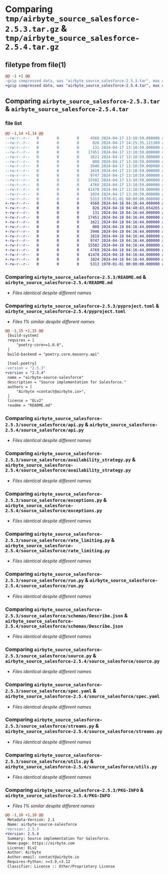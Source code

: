 # Comparing `tmp/airbyte_source_salesforce-2.5.3.tar.gz` & `tmp/airbyte_source_salesforce-2.5.4.tar.gz`

## filetype from file(1)

```diff
@@ -1 +1 @@
-gzip compressed data, was "airbyte_source_salesforce-2.5.3.tar", max compression
+gzip compressed data, was "airbyte_source_salesforce-2.5.4.tar", max compression
```

## Comparing `airbyte_source_salesforce-2.5.3.tar` & `airbyte_source_salesforce-2.5.4.tar`

### file list

```diff
@@ -1,14 +1,14 @@
--rw-r--r--   0        0        0     4568 2024-04-17 13:10:59.000000 airbyte_source_salesforce-2.5.3/README.md
--rw-r--r--   0        0        0      826 2024-04-17 14:25:35.121389 airbyte_source_salesforce-2.5.3/pyproject.toml
--rw-r--r--   0        0        0      131 2024-04-17 13:10:59.000000 airbyte_source_salesforce-2.5.3/source_salesforce/__init__.py
--rw-r--r--   0        0        0    17451 2024-04-17 13:10:59.000000 airbyte_source_salesforce-2.5.3/source_salesforce/api.py
--rw-r--r--   0        0        0     1621 2024-04-17 13:10:59.000000 airbyte_source_salesforce-2.5.3/source_salesforce/availability_strategy.py
--rw-r--r--   0        0        0      808 2024-04-17 13:10:59.000000 airbyte_source_salesforce-2.5.3/source_salesforce/exceptions.py
--rw-r--r--   0        0        0     3946 2024-04-17 13:10:59.000000 airbyte_source_salesforce-2.5.3/source_salesforce/rate_limiting.py
--rw-r--r--   0        0        0     1619 2024-04-17 13:10:59.000000 airbyte_source_salesforce-2.5.3/source_salesforce/run.py
--rw-r--r--   0        0        0     9747 2024-04-17 13:10:59.000000 airbyte_source_salesforce-2.5.3/source_salesforce/schemas/Describe.json
--rw-r--r--   0        0        0    15502 2024-04-17 13:10:59.000000 airbyte_source_salesforce-2.5.3/source_salesforce/source.py
--rw-r--r--   0        0        0     4769 2024-04-17 13:10:59.000000 airbyte_source_salesforce-2.5.3/source_salesforce/spec.yaml
--rw-r--r--   0        0        0    41478 2024-04-17 13:10:59.000000 airbyte_source_salesforce-2.5.3/source_salesforce/streams.py
--rw-r--r--   0        0        0     1024 2024-04-17 13:10:59.000000 airbyte_source_salesforce-2.5.3/source_salesforce/utils.py
--rw-r--r--   0        0        0     5313 1970-01-01 00:00:00.000000 airbyte_source_salesforce-2.5.3/PKG-INFO
+-rw-r--r--   0        0        0     4568 2024-04-18 04:16:44.000000 airbyte_source_salesforce-2.5.4/README.md
+-rw-r--r--   0        0        0      826 2024-04-18 04:48:43.654265 airbyte_source_salesforce-2.5.4/pyproject.toml
+-rw-r--r--   0        0        0      131 2024-04-18 04:16:44.000000 airbyte_source_salesforce-2.5.4/source_salesforce/__init__.py
+-rw-r--r--   0        0        0    17451 2024-04-18 04:16:44.000000 airbyte_source_salesforce-2.5.4/source_salesforce/api.py
+-rw-r--r--   0        0        0     1621 2024-04-18 04:16:44.000000 airbyte_source_salesforce-2.5.4/source_salesforce/availability_strategy.py
+-rw-r--r--   0        0        0      808 2024-04-18 04:16:44.000000 airbyte_source_salesforce-2.5.4/source_salesforce/exceptions.py
+-rw-r--r--   0        0        0     3946 2024-04-18 04:16:44.000000 airbyte_source_salesforce-2.5.4/source_salesforce/rate_limiting.py
+-rw-r--r--   0        0        0     1619 2024-04-18 04:16:44.000000 airbyte_source_salesforce-2.5.4/source_salesforce/run.py
+-rw-r--r--   0        0        0     9747 2024-04-18 04:16:44.000000 airbyte_source_salesforce-2.5.4/source_salesforce/schemas/Describe.json
+-rw-r--r--   0        0        0    15502 2024-04-18 04:16:44.000000 airbyte_source_salesforce-2.5.4/source_salesforce/source.py
+-rw-r--r--   0        0        0     4769 2024-04-18 04:16:44.000000 airbyte_source_salesforce-2.5.4/source_salesforce/spec.yaml
+-rw-r--r--   0        0        0    41478 2024-04-18 04:16:44.000000 airbyte_source_salesforce-2.5.4/source_salesforce/streams.py
+-rw-r--r--   0        0        0     1024 2024-04-18 04:16:44.000000 airbyte_source_salesforce-2.5.4/source_salesforce/utils.py
+-rw-r--r--   0        0        0     5313 1970-01-01 00:00:00.000000 airbyte_source_salesforce-2.5.4/PKG-INFO
```

### Comparing `airbyte_source_salesforce-2.5.3/README.md` & `airbyte_source_salesforce-2.5.4/README.md`

 * *Files identical despite different names*

### Comparing `airbyte_source_salesforce-2.5.3/pyproject.toml` & `airbyte_source_salesforce-2.5.4/pyproject.toml`

 * *Files 1% similar despite different names*

```diff
@@ -1,15 +1,15 @@
 [build-system]
 requires = [
     "poetry-core>=1.0.0",
 ]
 build-backend = "poetry.core.masonry.api"
 
 [tool.poetry]
-version = "2.5.3"
+version = "2.5.4"
 name = "airbyte-source-salesforce"
 description = "Source implementation for Salesforce."
 authors = [
     "Airbyte <contact@airbyte.io>",
 ]
 license = "ELv2"
 readme = "README.md"
```

### Comparing `airbyte_source_salesforce-2.5.3/source_salesforce/api.py` & `airbyte_source_salesforce-2.5.4/source_salesforce/api.py`

 * *Files identical despite different names*

### Comparing `airbyte_source_salesforce-2.5.3/source_salesforce/availability_strategy.py` & `airbyte_source_salesforce-2.5.4/source_salesforce/availability_strategy.py`

 * *Files identical despite different names*

### Comparing `airbyte_source_salesforce-2.5.3/source_salesforce/exceptions.py` & `airbyte_source_salesforce-2.5.4/source_salesforce/exceptions.py`

 * *Files identical despite different names*

### Comparing `airbyte_source_salesforce-2.5.3/source_salesforce/rate_limiting.py` & `airbyte_source_salesforce-2.5.4/source_salesforce/rate_limiting.py`

 * *Files identical despite different names*

### Comparing `airbyte_source_salesforce-2.5.3/source_salesforce/run.py` & `airbyte_source_salesforce-2.5.4/source_salesforce/run.py`

 * *Files identical despite different names*

### Comparing `airbyte_source_salesforce-2.5.3/source_salesforce/schemas/Describe.json` & `airbyte_source_salesforce-2.5.4/source_salesforce/schemas/Describe.json`

 * *Files identical despite different names*

### Comparing `airbyte_source_salesforce-2.5.3/source_salesforce/source.py` & `airbyte_source_salesforce-2.5.4/source_salesforce/source.py`

 * *Files identical despite different names*

### Comparing `airbyte_source_salesforce-2.5.3/source_salesforce/spec.yaml` & `airbyte_source_salesforce-2.5.4/source_salesforce/spec.yaml`

 * *Files identical despite different names*

### Comparing `airbyte_source_salesforce-2.5.3/source_salesforce/streams.py` & `airbyte_source_salesforce-2.5.4/source_salesforce/streams.py`

 * *Files identical despite different names*

### Comparing `airbyte_source_salesforce-2.5.3/source_salesforce/utils.py` & `airbyte_source_salesforce-2.5.4/source_salesforce/utils.py`

 * *Files identical despite different names*

### Comparing `airbyte_source_salesforce-2.5.3/PKG-INFO` & `airbyte_source_salesforce-2.5.4/PKG-INFO`

 * *Files 1% similar despite different names*

```diff
@@ -1,10 +1,10 @@
 Metadata-Version: 2.1
 Name: airbyte-source-salesforce
-Version: 2.5.3
+Version: 2.5.4
 Summary: Source implementation for Salesforce.
 Home-page: https://airbyte.com
 License: ELv2
 Author: Airbyte
 Author-email: contact@airbyte.io
 Requires-Python: >=3.9,<3.12
 Classifier: License :: Other/Proprietary License
```

